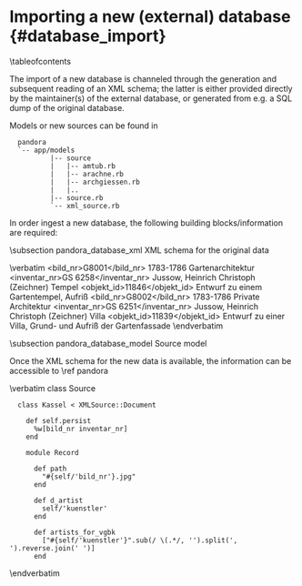 
Importing a new (external) database    {#database_import}
===================================

\tableofcontents

The import of a new database is channeled through the generation and subsequent
reading of an XML schema; the latter is either provided directly by the
maintainer(s) of the external database, or generated from e.g. a SQL dump of the
original database.

Models or new sources can be found in

~~~~
  pandora
  `-- app/models
          |-- source
          |   |-- amtub.rb
          |   |-- arachne.rb
          |   |-- archgiessen.rb
          |   |..
          |-- source.rb
          `-- xml_source.rb
~~~~

In order ingest a new database, the following building blocks/information are
required:

\subsection pandora_database_xml XML schema for the original data

  \verbatim
    <?xml version="1.0" encoding="UTF-8"?>
    <dataroot>
    <row>
      <bild_nr>G8001</bild_nr>
      <datierung>1783-1786</datierung>
      <gattung>Gartenarchitektur</gattung>
      <inventar_nr>GS 6258</inventar_nr>
      <kuenstler>Jussow, Heinrich Christoph (Zeichner)</kuenstler>
      <objekt>Tempel</objekt>
      <objekt_id>11846</objekt_id>
      <titel>Entwurf zu einem Gartentempel, Aufriß</titel>
    </row>
    <row>
      <bild_nr>G8002</bild_nr>
      <datierung>1783-1786</datierung>
      <gattung>Private Architektur</gattung>
      <inventar_nr>GS 6251</inventar_nr>
      <kuenstler>Jussow, Heinrich Christoph (Zeichner)</kuenstler>
      <objekt>Villa</objekt>
      <objekt_id>11839</objekt_id>
      <titel>Entwurf zu einer Villa, Grund- und Aufriß der Gartenfassade</titel>
    </row>
  \endverbatim

  \subsection pandora_database_model Source model

  Once the XML schema for the new data is available, the information can be
  accessible to \ref pandora

  \verbatim
    class Source

      class Kassel < XMLSource::Document

        def self.persist
          %w[bild_nr inventar_nr]
        end

        module Record

          def path
            "#{self/'bild_nr'}.jpg"
          end

          def d_artist
            self/'kuenstler'
          end

          def artists_for_vgbk
            ["#{self/'kuenstler'}".sub(/ \(.*/, '').split(', ').reverse.join(' ')]
          end
  \endverbatim